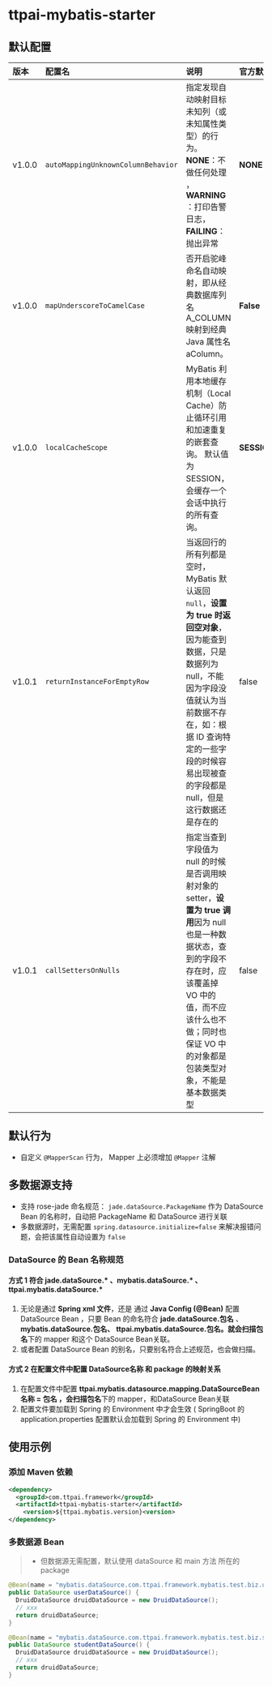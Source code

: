 # ttpai-mybatis-starter



## 默认配置

| 版本   | 配置名                             | 说明                                                         | 官方默认    | 公司修改      |
| :----- | :--------------------------------- | :----------------------------------------------------------- | :---------- | :------------ |
| v1.0.0 | `autoMappingUnknownColumnBehavior` | 指定发现自动映射目标未知列（或未知属性类型）的行为。**NONE**：不做任何处理 ，**WARNING** ：打印告警日志，**FAILING**：抛出异常 | **NONE**    | `**FAILING**` |
| v1.0.0 | `mapUnderscoreToCamelCase`         | 否开启驼峰命名自动映射，即从经典数据库列名 A_COLUMN 映射到经典 Java 属性名 aColumn。 | **False**   | **True**      |
| v1.0.0 | `localCacheScope`                  | MyBatis 利用本地缓存机制（Local Cache）防止循环引用和加速重复的嵌套查询。 默认值为 SESSION，会缓存一个会话中执行的所有查询。 | **SESSION** | **STATEMENT** |
| v1.0.1 | `returnInstanceForEmptyRow`        | 当返回行的所有列都是空时，MyBatis 默认返回 `null`，**设置为 true 时返回空对象**，因为能查到数据，只是数据列为 null，不能因为字段没值就认为当前数据不存在，如：根据 ID 查询特定的一些字段的时候容易出现被查的字段都是 null，但是这行数据还是存在的 | false       | **true**      |
| v1.0.1 | `callSettersOnNulls`               | 指定当查到字段值为 null 的时候是否调用映射对象的 setter，**设置为 true 调用**因为 null 也是一种数据状态，查到的字段不存在时，应该覆盖掉 VO 中的值，而不应该什么也不做；同时也保证 VO 中的对象都是包装类型对象，不能是 基本数据类型 | false       | **true**      |



## 默认行为

- 自定义 `@MapperScan` 行为， Mapper 上必须增加 `@Mapper` 注解


## 多数据源支持

- 支持 rose-jade 命名规范： `jade.dataSource.PackageName` 作为 DataSource Bean 的名称时，自动把 PackageName 和 DataSource 进行关联
- 多数据源时，无需配置 `spring.datasource.initialize=false` 来解决报错问题，会把该属性自动设置为 `false`



### DataSource 的 Bean 名称规范



#### 方式 1 符合 jade.dataSource.* 、mybatis.dataSource.* 、ttpai.mybatis.dataSource.* 

1. 无论是通过 **Spring xml 文件**，还是 通过 **Java Config (@Bean)** 配置 DataSource Bean ，只要  Bean 的命名符合 **jade.dataSource.包名** 、**mybatis.dataSource.包名、** **ttpai.mybatis.dataSource.包名。**就会扫描**包名**下的 mapper 和这个 DataSource Bean关联。
2. 或者配置 DataSource Bean 的别名，只要别名符合上述规范，也会做扫描。



#### 方式 2  在配置文件中配置 DataSource名称 和 package 的映射关系 

1. 在配置文件中配置 **ttpai.mybatis.datasource.mapping.DataSourceBean名称 = 包名 ，**会扫描**包名**下的 mapper，和DataSource Bean关联
2. 配置文件要加载到 Spring 的 Environment 中才会生效 ( SpringBoot 的 application.properties 配置默认会加载到 Spring 的 Environment 中)



## 使用示例

### 添加 Maven 依赖

```xml
<dependency>
  <groupId>com.ttpai.framework</groupId>
  <artifactId>ttpai-mybatis-starter</artifactId>
	<version>${ttpai.mybatis.version}<version>
</dependency>
```

### 多数据源 Bean

> - 但数据源无需配置，默认使用 dataSource 和 main 方法 所在的 package

```java
@Bean(name = "mybatis.dataSource.com.ttpai.framework.mybatis.test.biz.user.dao")
public DataSource userDataSource() {
  DruidDataSource druidDataSource = new DruidDataSource();
  // xxx
  return druidDataSource;
}

@Bean(name = "mybatis.dataSource.com.ttpai.framework.mybatis.test.biz.student.dao")
public DataSource studentDataSource() {
  DruidDataSource druidDataSource = new DruidDataSource();
  // xxx
  return druidDataSource;
}
```

